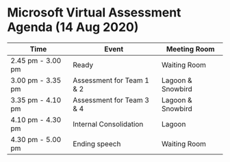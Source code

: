 # Microsoft Virtual Assessment Agenda (14 Aug 2020)


| Time              | Event                     | Meeting Room      |
| ----------------- | ------------------------- | ----------------- |
| 2.45 pm - 3.00 pm | Ready                     | Waiting Room      |
| 3.00 pm - 3.35 pm | Assessment for Team 1 & 2 | Lagoon & Snowbird |
| 3.35 pm - 4.10 pm | Assessment for Team 3 & 4 | Lagoon & Snowbird |
| 4.10 pm - 4.30 pm | Internal Consolidation    | Lagoon            |
| 4.30 pm - 5.00 pm | Ending speech             | Waiting Room      |


